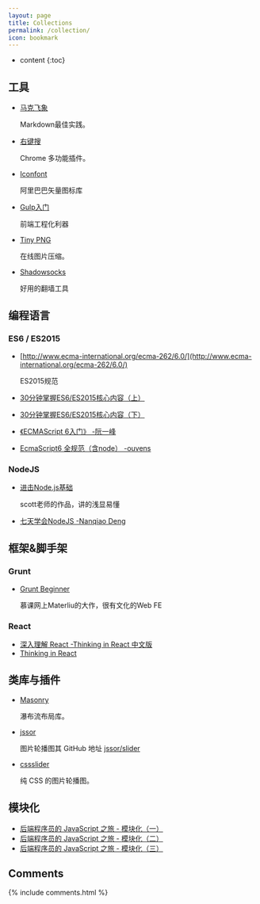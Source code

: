 ```yaml
---
layout: page
title: Collections
permalink: /collection/
icon: bookmark
---
```


* content
{:toc}

## 工具

* [马克飞象](https://maxiang.io/)

    Markdown最佳实践。

* [右键搜](https://chrome.google.com/webstore/detail/context-menus/phlfmkfpmphogkomddckmggcfpmfchpn)

    Chrome 多功能插件。

* [Iconfont](http://iconfont.cn/)

    阿里巴巴矢量图标库

* [Gulp入门](http://mp.weixin.qq.com/s?__biz=MzAxODE2MjM1MA==&mid=402901169&idx=1&sn=334da2fb8f46db4c4d74fb9f1b18d95b&scene=4#wechat_redirect)

    前端工程化利器

* [Tiny PNG](https://tinypng.com/)

    在线图片压缩。

* [Shadowsocks](../../download/Shadowsocks.rar)

    好用的翻墙工具

## 编程语言

### ES6 / ES2015

* [http://www.ecma-international.org/ecma-262/6.0/](http://www.ecma-international.org/ecma-262/6.0/)

    ES2015规范

* [30分钟掌握ES6/ES2015核心内容（上）](http://segmentfault.com/a/1190000004365693)

* [30分钟掌握ES6/ES2015核心内容（下）](http://segmentfault.com/a/1190000004368132)

* [《ECMAScript 6入门》 -阮一峰](http://es6.ruanyifeng.com/)

* [EcmaScript6 全规范（含node） -ouvens](https://github.com/ouvens/es6-code-style-guide)

### NodeJS
* [进击Node.js基础](http://www.imooc.com/learn/348)

    scott老师的作品，讲的浅显易懂

* [七天学会NodeJS -Nanqiao Deng](https://nqdeng.github.io/7-days-nodejs)

## 框架&脚手架

### Grunt

* [Grunt Beginner](http://www.imooc.com/learn/30)

    慕课网上Materliu的大作，很有文化的Web FE

### React

* [深入理解 React -Thinking in React 中文版](http://reactjs.cn/react/docs/thinking-in-react.html)
* [Thinking in React](http://facebook.github.io/react/docs/thinking-in-react.html)

## 类库与插件

* [Masonry](http://masonry.desandro.com/)

    瀑布流布局库。

* [jssor](http://www.jssor.com/)

    图片轮播图其 GitHub 地址 [jssor/slider](https://github.com/jssor/slider)

* [cssslider](http://cssslider.com/)

    纯 CSS 的图片轮播图。

## 模块化

* [后端程序员的 JavaScript 之旅 - 模块化（一）](http://lishaopeng.com/2016/02/05/js-module/)
* [后端程序员的 JavaScript 之旅 - 模块化（二）](http://lishaopeng.com/2016/02/11/js-module2/)
* [后端程序员的 JavaScript 之旅 - 模块化（三）](http://lishaopeng.com/2016/02/19/js-module3/)

## Comments

{% include comments.html %}
